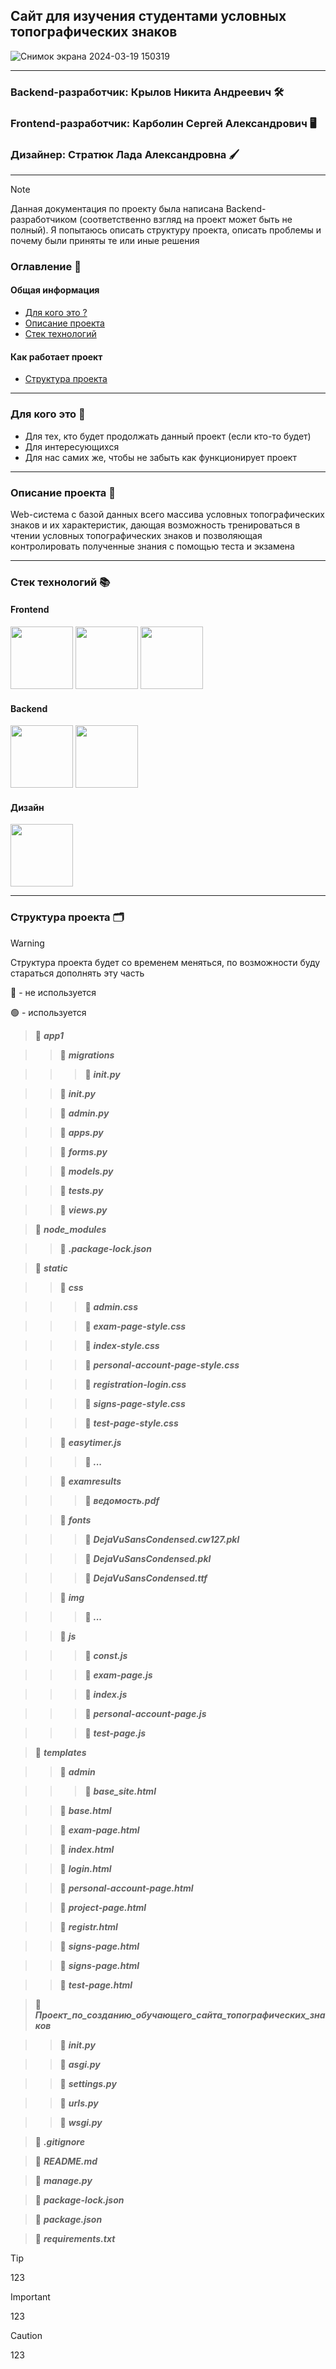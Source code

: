 ## Cайт для изучения студентами условных топографических знаков

![Снимок экрана 2024-03-19 150319](https://github.com/Nikkri20/StudySignsProject/assets/114663524/e918c86e-f8f4-4813-b7fe-00a006be71b6)
___
### Backend-разработчик: Крылов Никита Андреевич 🛠️
### Frontend-разработчик: Карболин Сергей Александрович 🖥️
### Дизайнер: Стратюк Лада Александровна 🖌️

___

> [!NOTE]
> Данная документация по проекту была написана Backend-разработчиком (соответственно взгляд на проект может быть не полный). Я попытаюсь описать структуру проекта, описать проблемы и почему были приняты те или иные решения 

### Оглавление 📄
#### Общая информация
* [Для кого это ?](#1)
* [Описание проекта](#2)
* [Стек технологий](#3)
  
#### Как работает проект
* [Структура проекта](#4)

___

<a name="1"></a>

### Для кого это 👥
* Для тех, кто будет продолжать данный проект (eсли кто-то будет)
* Для интересующихся
* Для нас самих же, чтобы не забыть как функционирует проект

<a name="2"></a>

___

### Описание проекта 📝

Web-система с базой данных всего массива условных топографических знаков и их характеристик, дающая возможность тренироваться в чтении условных топографических знаков и позволяющая контролировать полученные знания с помощью теста и экзамена

<a name="3"></a>

___

### Стек технологий 📚
#### Frontend
<p float="left">
  <img src="https://user-images.githubusercontent.com/25181517/192158954-f88b5814-d510-4564-b285-dff7d6400dad.png" width="100" />
  <img src="https://user-images.githubusercontent.com/25181517/183898674-75a4a1b1-f960-4ea9-abcb-637170a00a75.png" width="100" />
  <img src="https://user-images.githubusercontent.com/25181517/117447155-6a868a00-af3d-11eb-9cfe-245df15c9f3f.png" width="100" />
</p>

#### Backend
<p float="left">
  <img src="https://user-images.githubusercontent.com/25181517/183423507-c056a6f9-1ba8-4312-a350-19bcbc5a8697.png" width="100" />
  <img src="https://github.com/marwin1991/profile-technology-icons/assets/62091613/9bf5650b-e534-4eae-8a26-8379d076f3b4" width="100" />
</p>

#### Дизайн
<img src="https://user-images.githubusercontent.com/25181517/189715289-df3ee512-6eca-463f-a0f4-c10d94a06b2f.png" width="100" />

___

<a name="4"></a>

### Структура проекта 🗂️

> [!WARNING]
> Структура проекта будет со временем меняться, по возможности буду стараться дополнять эту часть

🔴 - не используется

🟢 - используется

>📁 ***app1***

>>📁 ***migrations***

>>>📄 ***__init__.py***

>>📄 ***__init__.py***

>>📄 ***admin.py***

>>📄 ***apps.py***

>>📄 ***forms.py***

>>📄 ***models.py***

>>📄 ***tests.py***

>>📄 ***views.py***

>📁 ***node_modules***

>>📄 ***.package-lock.json***

>📁 ***static***

>>📁 ***css***

>>>📄 ***admin.css***

>>>📄 ***exam-page-style.css***

>>>📄 ***index-style.css***

>>>📄 ***personal-account-page-style.css***

>>>📄 ***registration-login.css***

>>>📄 ***signs-page-style.css***

>>>📄 ***test-page-style.css***

>>📁 ***easytimer.js***

>>>📑 ***...***

>>📁 ***examresults***

>>>📄 ***ведомость.pdf***

>>📁 ***fonts***

>>>📄 ***DejaVuSansCondensed.cw127.pkl***

>>>📄 ***DejaVuSansCondensed.pkl***

>>>📄 ***DejaVuSansCondensed.ttf***

>>📁 ***img***

>>>📑 ***...***

>>📁 ***js***

>>>📄 ***const.js***

>>>📄 ***exam-page.js***

>>>📄 ***index.js***

>>>📄 ***personal-account-page.js***

>>>📄 ***test-page.js***

>📁 ***templates***

>>📁 ***admin***

>>>📄 ***base_site.html***

>>📄 ***base.html***

>>📄 ***exam-page.html***

>>📄 ***index.html***

>>📄 ***login.html***

>>📄 ***personal-account-page.html***

>>📄 ***project-page.html***

>>📄 ***registr.html***

>>📄 ***signs-page.html***

>>📄 ***signs-page.html***

>>📄 ***test-page.html***

>📁 ***Проект_по_созданию_обучающего_сайта_топографических_знаков***

>>📄 ***__init__.py***

>>📄 ***asgi.py***

>>📄 ***settings.py***

>>📄 ***urls.py***

>>📄 ***wsgi.py***

>📄 ***.gitignore***

>📄 ***README.md***

>📄 ***manage.py***

>📄 ***package-lock.json***

>📄 ***package.json***

>📄 ***requirements.txt***



> [!TIP]
> 123

> [!IMPORTANT]
> 123

> [!CAUTION]
> 123
